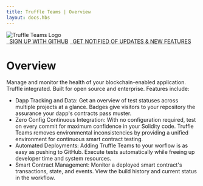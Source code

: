 ```yaml
---
title: Truffle Teams | Overview
layout: docs.hbs
---
```

<img style="max-width: 500px;" class="mb-3" src="/img/teams-logo-dark.svg" alt="Truffle Teams Logo" />
<div class="text-center">
  <a href="https://my.truffleteams.com" class="btn btn-lg btn-truffle"><i class="fab fa-github"></i>&nbsp;&nbsp;SIGN UP WITH GITHUB</a>
  <a href="https://share.hsforms.com/1OaTglVhGTdWk7spR6nE_AA34pbp" class="btn btn-lg btn-wrap btn-ganache mt-2 mt-md-0"><i class="fas fa-envelope"></i>&nbsp;&nbsp;GET NOTIFIED OF UPDATES &amp; NEW FEATURES</a>
</div>

# Overview

Manage and monitor the health of your blockchain-enabled application. Truffle integrated. Built for open source and enterprise. Features include:

* Dapp Tracking and Data: Get an overview of test statuses across multiple projects at a glance. Badges give visitors to your repository the assurance your dapp's contracts pass muster.
* Zero Config Continuous Integration: With no configuration required, test on every commit for maximum confidence in your Solidity code. Truffle Teams removes environmental inconsistencies by providing a unified environment for continuous smart contract testing.
* Automated Deployments: Adding Truffle Teams to your worflow is as easy as pushing to GitHub. Execute tests automatically while freeing up developer time and system resources.
* Smart Contract Management: Monitor a deployed smart contract's transactions, state, and events. View the build history and current status in the workflow.

